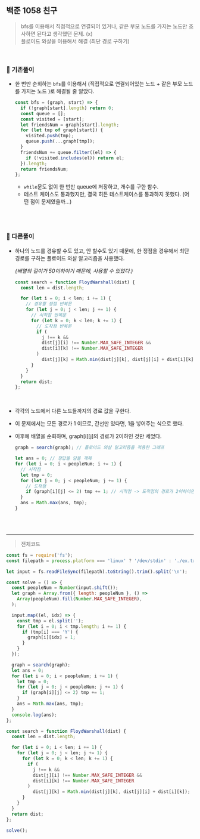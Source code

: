 ## 백준 1058 친구

> bfs를 이용해서 직접적으로 연결되어 있거나, 같은 부모 노드를 가지는 노드만 조사하면 된다고 생각했던 문제. (x)  
> 플로이드 와샬을 이용해서 해결 (최단 경로 구하기)

<br>

### 🪫 기존풀이

- 한 번만 순회하는 `bfs`를 이용해서
  (직접적으로 연결되어있는 노드 + 같은 부모 노드를 가지는 노드 )로 해결될 줄 알았다.

  ```js
  const bfs = (graph, start) => {
    if (!graph[start].length) return 0;
    const queue = [];
    const visited = [start];
    let friendsNum = graph[start].length;
    for (let tmp of graph[start]) {
      visited.push(tmp);
      queue.push(...graph[tmp]);
    }
    friendsNum += queue.filter((el) => {
      if (!visited.includes(el)) return el;
    }).length;
    return friendsNum;
  };
  ```

  - `while`문도 없이 한 번만 queue에 저장하고, 개수를 구한 함수.
  - 테스트 케이스도 통과했지만, 결국 히든 테스트케이스를 통과하지 못했다. (어떤 점이 문제였을까...)

<br><br>

### 🔋 다른풀이

- 하나의 노드를 경유할 수도 있고, 안 할수도 있기 때문에,
  한 정점을 경유해서 최단경로를 구하는 플로이드 와샬 알고리즘을 사용했다.

  _(배열의 길이가 50이하이기 때문에, 사용할 수 있었다.)_

  ```js
  const search = function FloydWarshall(dist) {
    const len = dist.length;

    for (let i = 0; i < len; i += 1) {
      // 경유할 정점 반복문
      for (let j = 0; j < len; j += 1) {
        // 시작점 반복문
        for (let k = 0; k < len; k += 1) {
          // 도착점 반복문
          if (
            j !== k &&
            dist[j][i] !== Number.MAX_SAFE_INTEGER &&
            dist[i][k] !== Number.MAX_SAFE_INTEGER
          )
            dist[j][k] = Math.min(dist[j][k], dist[j][i] + dist[i][k]);
        }
      }
    }
    return dist;
  };
  ```

  <br>

- 각각의 노드에서 다른 노드들까지의 경로 값을 구한다.

- 이 문제에서는 모든 경로가 1 이므로, 간선만 있다면, 1을 넣어주는 식으로 했다.

- 이후에 배열을 순회하며, graph[i][j]의 경로가 2이하인 것만 세었다.

  ```js
  graph = search(graph); // 플로이드 와샬 알고리즘을 적용한 그래프

  let ans = 0; // 정답을 담을 객체
  for (let i = 0; i < peopleNum; i += 1) {
    // 시작점
    let tmp = 0;
    for (let j = 0; j < peopleNum; j += 1) {
      // 도착점
      if (graph[i][j] <= 2) tmp += 1; // 시작점 -> 도착점의 경로가 2이하이면, 카운팅
    }
    ans = Math.max(ans, tmp);
  }
  ```

<br><br>

---

> 전체코드

```js
const fs = require('fs');
const filepath = process.platform === 'linux' ? '/dev/stdin' : './ex.txt';

let input = fs.readFileSync(filepath).toString().trim().split('\n');

const solve = () => {
  const peopleNum = Number(input.shift());
  let graph = Array.from({ length: peopleNum }, () =>
    Array(peopleNum).fill(Number.MAX_SAFE_INTEGER),
  );

  input.map((el, idx) => {
    const tmp = el.split('');
    for (let i = 0; i < tmp.length; i += 1) {
      if (tmp[i] === 'Y') {
        graph[i][idx] = 1;
      }
    }
  });

  graph = search(graph);
  let ans = 0;
  for (let i = 0; i < peopleNum; i += 1) {
    let tmp = 0;
    for (let j = 0; j < peopleNum; j += 1) {
      if (graph[i][j] <= 2) tmp += 1;
    }
    ans = Math.max(ans, tmp);
  }
  console.log(ans);
};

const search = function FloydWarshall(dist) {
  const len = dist.length;

  for (let i = 0; i < len; i += 1) {
    for (let j = 0; j < len; j += 1) {
      for (let k = 0; k < len; k += 1) {
        if (
          j !== k &&
          dist[j][i] !== Number.MAX_SAFE_INTEGER &&
          dist[i][k] !== Number.MAX_SAFE_INTEGER
        )
          dist[j][k] = Math.min(dist[j][k], dist[j][i] + dist[i][k]);
      }
    }
  }
  return dist;
};

solve();
```
